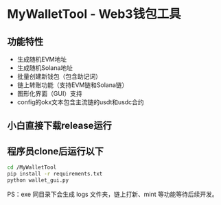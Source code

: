 # MyWalletTool - Web3钱包工具

## 功能特性

- 生成随机EVM地址
- 生成随机Solana地址
- 批量创建新钱包（包含助记词）
- 链上转账功能（支持EVM链和Solana链）
- 图形化界面（GUI）支持
- config的okx文本包含主流链的usdt和usdc合约

## 小白直接下载release运行

## 程序员clone后运行以下

```bash
cd /MyWalletTool
pip install -r requirements.txt
python wallet_gui.py
```

PS：exe 同目录下会生成 logs 文件夹，链上打新、mint 等功能等待后续开发。
